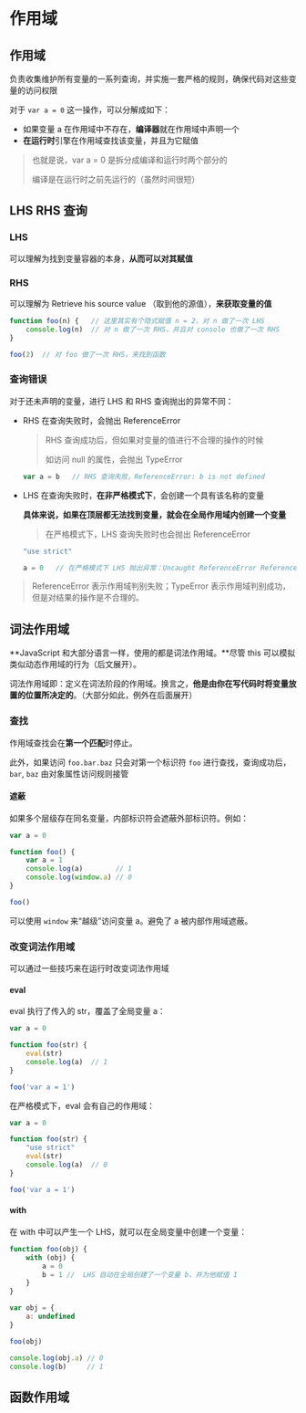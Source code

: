 # 作用域

## 作用域

负责收集维护所有变量的一系列查询，并实施一套严格的规则，确保代码对这些变量的访问权限

对于 `var a = 0` 这一操作，可以分解成如下：

* 如果变量 a 在作用域中不存在，**编译器**就在作用域中声明一个
* **在运行时**引擎在作用域查找该变量，并且为它赋值

> 也就是说，var a = 0 是拆分成编译和运行时两个部分的
>
> 编译是在运行时之前先运行的（虽然时间很短）

## LHS RHS 查询

### LHS

可以理解为找到变量容器的本身，**从而可以对其赋值**

### RHS

可以理解为 Retrieve his source value （取到他的源值），**来获取变量的值**

```javascript
function foo(n) {	// 这里其实有个隐式赋值 n = 2，对 n 做了一次 LHS
    console.log(n)	// 对 n 做了一次 RHS，并且对 console 也做了一次 RHS
}

foo(2)	// 对 foo 做了一次 RHS，来找到函数
```

### 查询错误

对于还未声明的变量，进行 LHS 和 RHS 查询抛出的异常不同：

*   RHS 在查询失败时，会抛出 ReferenceError

    > RHS 查询成功后，但如果对变量的值进行不合理的操作的时候
    >
    > 如访问 null 的属性，会抛出 TypeError

    ```javascript
    var a = b	// RHS 查询失败，ReferenceError: b is not defined
    ```
*   LHS 在查询失败时，**在非严格模式下**，会创建一个具有该名称的变量

    **具体来说，如果在顶层都无法找到变量，就会在全局作用域内创建一个变量**

    > 在严格模式下，LHS 查询失败时也会抛出 ReferenceError

    ```javascript
    "use strict"

    a = 0	// 在严格模式下 LHS 抛出异常：Uncaught ReferenceError ReferenceError: a is not defined
    ```

> ReferenceError 表示作用域判别失败；TypeError 表示作用域判别成功，但是对结果的操作是不合理的。

## 词法作用域

\*\*JavaScript 和大部分语言一样，使用的都是词法作用域。\*\*尽管 this 可以模拟类似动态作用域的行为（后文展开）。

词法作用域即：定义在词法阶段的作用域。换言之，**他是由你在写代码时将变量放置的位置所决定的**。（大部分如此，例外在后面展开）

### 查找

作用域查找会在**第一个匹配**时停止。

此外，如果访问 `foo.bar.baz` 只会对第一个标识符 `foo` 进行查找，查询成功后，`bar`, `baz` 由对象属性访问规则接管

#### 遮蔽

如果多个层级存在同名变量，内部标识符会遮蔽外部标识符。例如：

```javascript
var a = 0

function foo() {
    var a = 1
    console.log(a)        // 1
    console.log(window.a) // 0
}

foo()
```

可以使用 `window` 来“越级”访问变量 a。避免了 a 被内部作用域遮蔽。

### 改变词法作用域

可以通过一些技巧来在运行时改变词法作用域

#### eval

eval 执行了传入的 str，覆盖了全局变量 a：

```javascript
var a = 0

function foo(str) {
    eval(str)
    console.log(a)  // 1
}

foo('var a = 1')
```

在严格模式下，eval 会有自己的作用域：

```javascript
var a = 0

function foo(str) {
    "use strict"
    eval(str)
    console.log(a)  // 0
}

foo('var a = 1')    
```

#### with

在 with 中可以产生一个 LHS，就可以在全局变量中创建一个变量：

```javascript
function foo(obj) {
    with (obj) {
        a = 0
        b = 1 //  LHS 自动在全局创建了一个变量 b，并为他赋值 1
    }
}

var obj = {
    a: undefined
}

foo(obj)

console.log(obj.a) // 0
console.log(b)     // 1
```

## 函数作用域

